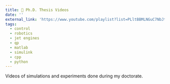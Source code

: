 ```yaml
---
title: 🎥 Ph.D. Thesis Videos
date: ''
external_link: 'https://www.youtube.com/playlist?list=PLltBBMLNGuC7NbJteKfh1uoYN1VpNz2Fj' 
tags:
  - control
  - robotics
  - jet engines
  - qp
  - matlab
  - simulink
  - cpp
  - python
---
```


Videos of simulations and experiments done during my doctorate.

<!--more-->

